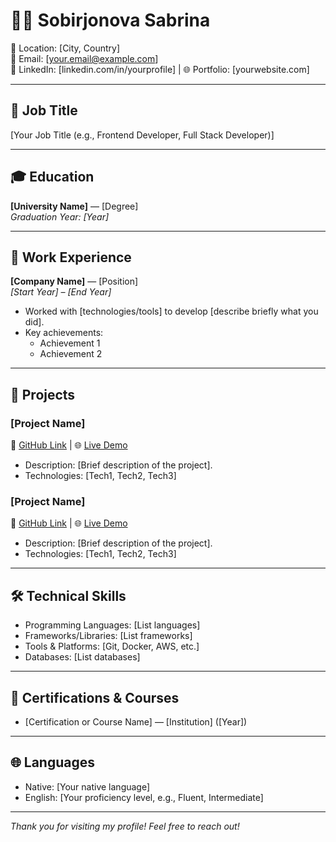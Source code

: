 # 👩‍💻 Sobirjonova Sabrina

📍 Location: [City, Country]  
📧 Email: [your.email@example.com]  
🔗 LinkedIn: [linkedin.com/in/yourprofile] | 🌐 Portfolio: [yourwebsite.com]

---

## 🎯 Job Title  
[Your Job Title (e.g., Frontend Developer, Full Stack Developer)]

---

## 🎓 Education  
**[University Name]** — [Degree]  
_Graduation Year: [Year]_

---

## 💼 Work Experience  

**[Company Name]** — [Position]  
*[Start Year] – [End Year]*  
- Worked with [technologies/tools] to develop [describe briefly what you did].  
- Key achievements:  
  - Achievement 1  
  - Achievement 2  

---

## 🚀 Projects  

### [Project Name]  
🔗 [GitHub Link](#) | 🌐 [Live Demo](#)  
- Description: [Brief description of the project].  
- Technologies: [Tech1, Tech2, Tech3]

### [Project Name]  
🔗 [GitHub Link](#) | 🌐 [Live Demo](#)  
- Description: [Brief description of the project].  
- Technologies: [Tech1, Tech2, Tech3]

---

## 🛠 Technical Skills  
- Programming Languages: [List languages]  
- Frameworks/Libraries: [List frameworks]  
- Tools & Platforms: [Git, Docker, AWS, etc.]  
- Databases: [List databases]

---

## 📜 Certifications & Courses  
- [Certification or Course Name] — [Institution] ([Year])  

---

## 🌐 Languages  
- Native: [Your native language]  
- English: [Your proficiency level, e.g., Fluent, Intermediate]

---

*Thank you for visiting my profile! Feel free to reach out!*

